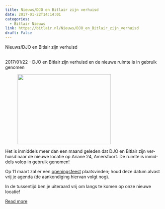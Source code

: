 ```yaml
---
title: Nieuws/DJO en Bitlair zijn verhuisd
date: 2017-01-22T14:14:01
categories:
  - Bitlair Nieuws
link: https://bitlair.nl/Nieuws/DJO_en_Bitlair_zijn_verhuisd
draft: False
---
```


<div class="mw-content-ltr mw-parser-output" dir="ltr" lang="en"><p><a class="mw-selflink selflink">Nieuws/DJO en Bitlair zijn verhuisd</a>
</p></div><div class="mw-content-ltr mw-parser-output" dir="ltr" lang="en"><p><br />
2017/01/22 - DJO en Bitlair zijn verhuisd en de nieuwe ruimte is in gebruik genomen
</p>
<figure class="mw-default-size"><a class="mw-file-description" href="https://bitlair.nl/File:Bitlair_space2_leds.jpg"><img class="mw-file-element" height="225" src="https://bitlair.nl/images/thumb/b/b0/Bitlair_space2_leds.jpg/300px-Bitlair_space2_leds.jpg" width="300" /></a><figcaption></figcaption></figure>
<p>Het is inmiddels meer dan een maand geleden dat DJO en Bitlair zijn verhuisd naar de nieuwe locatie op Ariane 24, Amersfoort. De ruimte is inmiddels volop in gebruik genomen!
</p><p>Op 11 maart zal er een <a href="https://bitlair.nl/Events/2017-03-11_Openingsfeest_Space2.0" title="Events/2017-03-11 Openingsfeest Space2.0">openingsfeest</a> plaatsvinden; houd deze datum alvast vrij je agenda (de aankondiging hiervan volgt nog).
</p><p>In de tussentijd ben je uiteraard vrij om langs te komen op onze nieuwe locatie!
</p></div>

[Read more](https://bitlair.nl/Nieuws/DJO_en_Bitlair_zijn_verhuisd)